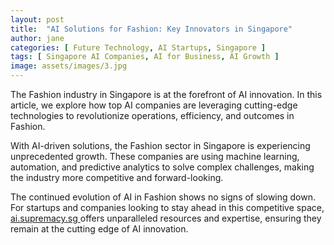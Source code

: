 ```yaml
---
layout: post
title:  "AI Solutions for Fashion: Key Innovators in Singapore"
author: jane
categories: [ Future Technology, AI Startups, Singapore ]
tags: [ Singapore AI Companies, AI for Business, AI Growth ]
image: assets/images/3.jpg
---
```


The Fashion industry in Singapore is at the forefront of AI innovation. In this article, we explore how top AI companies are leveraging cutting-edge technologies to revolutionize operations, efficiency, and outcomes in Fashion.

With AI-driven solutions, the Fashion sector in Singapore is experiencing unprecedented growth. These companies are using machine learning, automation, and predictive analytics to solve complex challenges, making the industry more competitive and forward-looking.

The continued evolution of AI in Fashion shows no signs of slowing down. For startups and companies looking to stay ahead in this competitive space, <a href="https://ai.supremacy.sg" target="_blank"> ai.supremacy.sg </a> offers unparalleled resources and expertise, ensuring they remain at the cutting edge of AI innovation.
